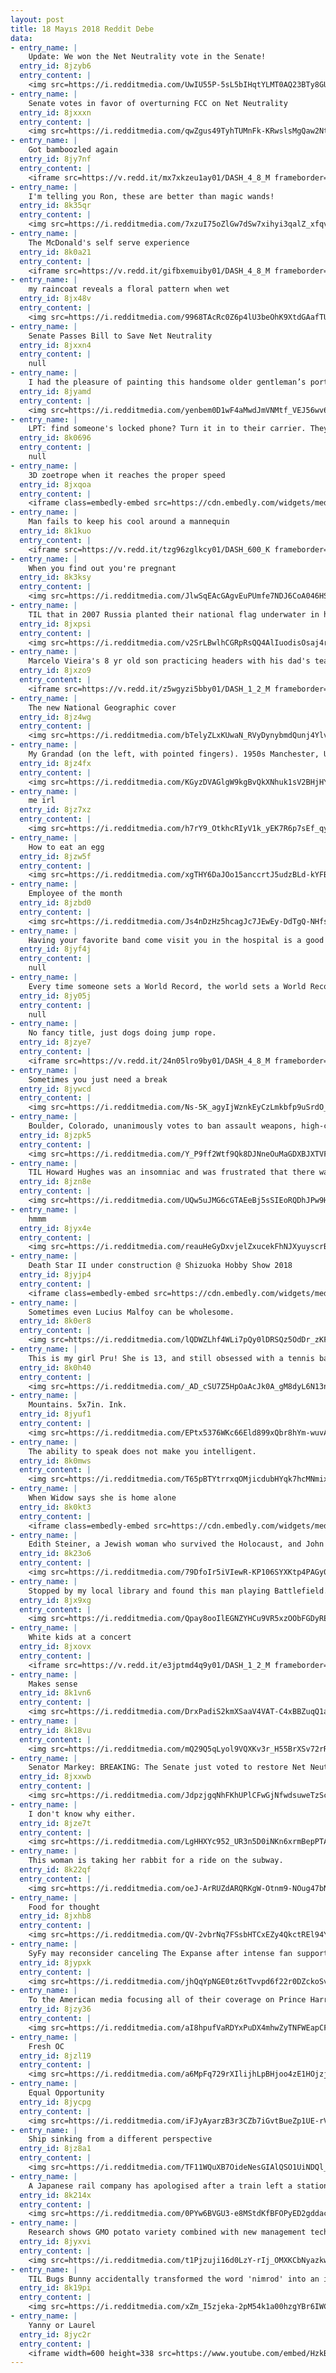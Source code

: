 ```yaml
---
layout: post
title: 18 Mayıs 2018 Reddit Debe
data:
- entry_name: |
    Update: We won the Net Neutrality vote in the Senate!
  entry_id: 8jzyb6
  entry_content: |
    <img src=https://i.redditmedia.com/UwIU55P-5sL5bIHqtYLMT0AQ23BTy8GUJMFfRk96w40.jpg?s=902c06629bef36e075be843de156c352 frameborder=0>
- entry_name: |
    Senate votes in favor of overturning FCC on Net Neutrality
  entry_id: 8jxxxn
  entry_content: |
    <img src=https://i.redditmedia.com/qwZgus49TyhTUMnFk-KRwslsMgQaw2NtHGPiUEUAvDc.jpg?s=5b876917058e47fd30b0601ddd610008 frameborder=0>
- entry_name: |
    Got bamboozled again
  entry_id: 8jy7nf
  entry_content: |
    <iframe src=https://v.redd.it/mx7xkzeu1ay01/DASH_4_8_M frameborder=0></iframe>
- entry_name: |
    I'm telling you Ron, these are better than magic wands!
  entry_id: 8k35qr
  entry_content: |
    <img src=https://i.redditmedia.com/7xzuI75oZlGw7dSw7xihyi3qalZ_xfqvAsqfumjhY0U.jpg?s=e6cf288b7d096e3b5ceceb96a8e0e546 frameborder=0>
- entry_name: |
    The McDonald's self serve experience
  entry_id: 8k0a21
  entry_content: |
    <iframe src=https://v.redd.it/gifbxemuiby01/DASH_4_8_M frameborder=0></iframe>
- entry_name: |
    my raincoat reveals a floral pattern when wet
  entry_id: 8jx48v
  entry_content: |
    <img src=https://i.redditmedia.com/9968TAcRc0Z6p4lU3beOhK9XtdGAafTUCnz7NaJl2Vc.jpg?s=ea36b2dc86b9d46c74a632396c35e128 frameborder=0>
- entry_name: |
    Senate Passes Bill to Save Net Neutrality
  entry_id: 8jxxn4
  entry_content: |
    null
- entry_name: |
    I had the pleasure of painting this handsome older gentleman’s portrait. This is Bruno!
  entry_id: 8jyamd
  entry_content: |
    <img src=https://i.redditmedia.com/yenbem0D1wF4aMwdJmVNMtf_VEJ56wv6vbKpkUQHIOo.jpg?s=bc69b56717f71a951be38cb5d9143ba7 frameborder=0>
- entry_name: |
    LPT: find someone's locked phone? Turn it in to their carrier. They will locate the owner by serial number. This LPT makes you a bro and returns the phone the fastest way to its owner who really just wants the photos. (Talking to you who found my phone in White Mountains, California last weekend)
  entry_id: 8k0696
  entry_content: |
    null
- entry_name: |
    3D zoetrope when it reaches the proper speed
  entry_id: 8jxqoa
  entry_content: |
    <iframe class=embedly-embed src=https://cdn.embedly.com/widgets/media.html?src=https%3A%2F%2Fgfycat.com%2Fifr%2FMeagerWindingAnhinga&url=https%3A%2F%2Fgfycat.com%2FMeagerWindingAnhinga&image=https%3A%2F%2Fthumbs.gfycat.com%2FMeagerWindingAnhinga-size_restricted.gif&key=522baf40bd3911e08d854040d3dc5c07&type=text%2Fhtml&schema=gfycat width=600 height=338 scrolling=no frameborder=0 allowfullscreen></iframe>
- entry_name: |
    Man fails to keep his cool around a mannequin
  entry_id: 8k1kuo
  entry_content: |
    <iframe src=https://v.redd.it/tzg96zglkcy01/DASH_600_K frameborder=0></iframe>
- entry_name: |
    When you find out you're pregnant
  entry_id: 8k3ksy
  entry_content: |
    <img src=https://i.redditmedia.com/JlwSqEAcGAgvEuPUmfe7NDJ6CoA046HSgZKRQ_1ymMA.jpg?s=70873c21a0cbe9a7d0afbfef50461e3e frameborder=0>
- entry_name: |
    TIL that in 2007 Russia planted their national flag underwater in hopes of securing the arctic's potential natural resources. “This isn’t the 15th century,” one foreign minister said. “You can’t go around the world and just plant flags and say, ‘We’re claiming this territory.’
  entry_id: 8jxpsi
  entry_content: |
    <img src=https://i.redditmedia.com/v2SrLBwlhCGRpRsQQ4AlIuodisOsaj4rysK1xEtGbUU.jpg?s=1724863a043de77f28245d30225adf70 frameborder=0>
- entry_name: |
    Marcelo Vieira's 8 yr old son practicing headers with his dad's team, Real Madrid
  entry_id: 8jxzo9
  entry_content: |
    <iframe src=https://v.redd.it/z5wgyzi5bby01/DASH_1_2_M frameborder=0></iframe>
- entry_name: |
    The new National Geographic cover
  entry_id: 8jz4wg
  entry_content: |
    <img src=https://i.redditmedia.com/bTelyZLxKUwaN_RVyDynybmdQunj4YlvDzFW1x6ed48.jpg?s=15609919e810cd92ae0ab08fb5720e9b frameborder=0>
- entry_name: |
    My Grandad (on the left, with pointed fingers). 1950s Manchester, UK.
  entry_id: 8jz4fx
  entry_content: |
    <img src=https://i.redditmedia.com/KGyzDVAGlgW9kgBvQkXNhuk1sV2BHjHY-Fx0TCp9cy8.png?s=535f93c7102acba673d7544432a65b87 frameborder=0>
- entry_name: |
    me irl
  entry_id: 8jz7xz
  entry_content: |
    <img src=https://i.redditmedia.com/h7rY9_OtkhcRIyV1k_yEK7R6p7sEf_qyM8bcqM-2t4Y.png?s=8a38ff88bc5643d644c2d949ae3332b3 frameborder=0>
- entry_name: |
    How to eat an egg
  entry_id: 8jzw5f
  entry_content: |
    <img src=https://i.redditmedia.com/xgTHY6DaJOo15anccrtJ5udzBLd-kYFBTJaG9RLvx_Q.jpg?s=0f29dd6999f9b928fc34398b5256418e frameborder=0>
- entry_name: |
    Employee of the month
  entry_id: 8jzbd0
  entry_content: |
    <img src=https://i.redditmedia.com/Js4nDzHz5hcagJc7JEwEy-DdTgQ-NHfsepKQYcZPvQg.jpg?s=4deffebd46078b333acf886636222be5 frameborder=0>
- entry_name: |
    Having your favorite band come visit you in the hospital is a good sign that you're fucked.
  entry_id: 8jyf4j
  entry_content: |
    null
- entry_name: |
    Every time someone sets a World Record, the world sets a World Record for number of World Records recorded.
  entry_id: 8jy05j
  entry_content: |
    null
- entry_name: |
    No fancy title, just dogs doing jump rope.
  entry_id: 8jzye7
  entry_content: |
    <iframe src=https://v.redd.it/24n05lro9by01/DASH_4_8_M frameborder=0></iframe>
- entry_name: |
    Sometimes you just need a break
  entry_id: 8jywcd
  entry_content: |
    <img src=https://i.redditmedia.com/Ns-5K_agyIjWznkEyCzLmkbfp9uSrdO_lFjrQ20E13c.jpg?s=f24c76d241a143a7a6470c0c328aa0d0 frameborder=0>
- entry_name: |
    Boulder, Colorado, unanimously votes to ban assault weapons, high-capacity magazines
  entry_id: 8jzpk5
  entry_content: |
    <img src=https://i.redditmedia.com/Y_P9ff2Wtf9Qk8DJNneOuMaGDXBJXTVFVQLHV_dQ-Lg.jpg?s=5088f7c625bdf59fbe424625c6299a95 frameborder=0>
- entry_name: |
    TIL Howard Hughes was an insomniac and was frustrated that there was nothing good on TV late at night, so he bought a TV station and had it play his favorite movies 24/7.
  entry_id: 8jzn8e
  entry_content: |
    <img src=https://i.redditmedia.com/UQw5uJMG6cGTAEeBj5sSIEoRQDhJPw9Hz7fwofBDe98.jpg?s=faaa685459c86981334c966016b6f3b3 frameborder=0>
- entry_name: |
    hmmm
  entry_id: 8jyx4e
  entry_content: |
    <img src=https://i.redditmedia.com/reauHeGyDxvjelZxucekFhNJXyuyscrB_FIQNuBKYhI.jpg?s=92107a1b9d3fe429d1885d4842e2e2cb frameborder=0>
- entry_name: |
    Death Star II under construction @ Shizuoka Hobby Show 2018
  entry_id: 8jyjp4
  entry_content: |
    <iframe class=embedly-embed src=https://cdn.embedly.com/widgets/media.html?src=https%3A%2F%2Fgfycat.com%2Fifr%2FDenseZigzagAchillestang&url=https%3A%2F%2Fgfycat.com%2FDenseZigzagAchillestang&image=https%3A%2F%2Fthumbs.gfycat.com%2FDenseZigzagAchillestang-size_restricted.gif&key=2aa3c4d5f3de4f5b9120b660ad850dc9&type=text%2Fhtml&schema=gfycat width=600 height=1067 scrolling=no frameborder=0 allowfullscreen></iframe>
- entry_name: |
    Sometimes even Lucius Malfoy can be wholesome.
  entry_id: 8k0er8
  entry_content: |
    <img src=https://i.redditmedia.com/lQDWZLhf4WLi7pQy0lDRSQz5OdDr_zKFunqjKjKT2XQ.jpg?s=5279a8ab5847c307f95ba5600786890f frameborder=0>
- entry_name: |
    This is my girl Pru! She is 13, and still obsessed with a tennis ball.
  entry_id: 8k0h40
  entry_content: |
    <img src=https://i.redditmedia.com/_AD_cSU7Z5HpOaAcJk0A_gM8dyL6N13nj5dPzWy_ZK8.jpg?s=02b2ebd4d36d4059ea715a1cacfa4567 frameborder=0>
- entry_name: |
    Mountains. 5x7in. Ink.
  entry_id: 8jyuf1
  entry_content: |
    <img src=https://i.redditmedia.com/EPtx5376WKc66Eld899xQbr8hYm-wuvAhfTooZH2gzI.jpg?s=149959497c6fe0854697e2a7d1517993 frameborder=0>
- entry_name: |
    The ability to speak does not make you intelligent.
  entry_id: 8k0mws
  entry_content: |
    <img src=https://i.redditmedia.com/T65pBTYtrrxqOMjicdubHYqk7hcMNmixJocnoz5ft_g.jpg?s=761727ae95d70cfe1fb16403dc5d3cb0 frameborder=0>
- entry_name: |
    When Widow says she is home alone
  entry_id: 8k0kt3
  entry_content: |
    <iframe class=embedly-embed src=https://cdn.embedly.com/widgets/media.html?src=https%3A%2F%2Fgfycat.com%2Fifr%2FNextEnlightenedCockerspaniel&url=https%3A%2F%2Fgfycat.com%2FNextEnlightenedCockerspaniel&image=https%3A%2F%2Fthumbs.gfycat.com%2FNextEnlightenedCockerspaniel-size_restricted.gif&key=522baf40bd3911e08d854040d3dc5c07&type=text%2Fhtml&schema=gfycat width=600 height=338 scrolling=no frameborder=0 allowfullscreen></iframe>
- entry_name: |
    Edith Steiner, a Jewish woman who survived the Holocaust, and John Mackay, the Scottish Soldier that saved her. They were married July 17th, 1946, and will be celebrating their 72nd wedding anniversary this year!
  entry_id: 8k23o6
  entry_content: |
    <img src=https://i.redditmedia.com/79DfoIr5iVIewR-KP106SYXKtp4PAGy0pzxq2pGQ-VI.jpg?s=be1c21bb271ff6fd45ec4411b08a587b frameborder=0>
- entry_name: |
    Stopped by my local library and found this man playing Battlefield.
  entry_id: 8jx9xg
  entry_content: |
    <img src=https://i.redditmedia.com/Qpay8ooIlEGNZYHCu9VR5xzOObFGDyREXkEDbMpJkJE.jpg?s=dabba1999d3fecb51b652c9f9d769e46 frameborder=0>
- entry_name: |
    White kids at a concert
  entry_id: 8jxovx
  entry_content: |
    <iframe src=https://v.redd.it/e3jptmd4q9y01/DASH_1_2_M frameborder=0></iframe>
- entry_name: |
    Makes sense
  entry_id: 8k1vn6
  entry_content: |
    <img src=https://i.redditmedia.com/DrxPadiS2kmXSaaV4VAT-C4xBBZuqQ1aSudxRLV7_-8.jpg?s=0917fa6d5abc4f07d58b388f70679092 frameborder=0>
- entry_name: |
  entry_id: 8k18vu
  entry_content: |
    <img src=https://i.redditmedia.com/mQ29Q5qLyol9VQXKv3r_H55BrXSv72rRojBAA0yaVR4.jpg?s=3bf2a2ea9a80d8b61f0122c8b783ce70 frameborder=0>
- entry_name: |
    Senator Markey: BREAKING: The Senate just voted to restore Net Neutrality! We won. To all of those who kept fighting and didn’t get discouraged: you did this. You raised your voices and we heard you. Thank you. Now the fight continues. On to the House!
  entry_id: 8jxxwb
  entry_content: |
    <img src=https://i.redditmedia.com/JdpzjgqNhFKhUPlCFwGjNfwdsuweTzScarBKAP9QWKk.jpg?s=6d0241106811e3125b0b2559290e00b0 frameborder=0>
- entry_name: |
    I don't know why either.
  entry_id: 8jze7t
  entry_content: |
    <img src=https://i.redditmedia.com/LgHHXYc952_UR3n5D0iNKn6xrmBepPTAayh6jxKJeVs.jpg?s=8824d55f21f1a310cb2f7e00e04a28dd frameborder=0>
- entry_name: |
    This woman is taking her rabbit for a ride on the subway.
  entry_id: 8k22qf
  entry_content: |
    <img src=https://i.redditmedia.com/oeJ-ArRUZdARQRKgW-Otnm9-NOug47bNL0EysgpyWqg.jpg?s=32a887a0a006f55e977dccf8b53722f8 frameborder=0>
- entry_name: |
    Food for thought
  entry_id: 8jxhb8
  entry_content: |
    <img src=https://i.redditmedia.com/QV-2vbrNq7FSsbHTCxEZy4QkctREl94YI894ywLVSpo.jpg?s=1aa6ac3f25eb079957844f96574e837c frameborder=0>
- entry_name: |
    SyFy may reconsider canceling The Expanse after intense fan support - if we can boost ratings starting TONIGHT, we may have a chance! Here's how to help.
  entry_id: 8jypxk
  entry_content: |
    <img src=https://i.redditmedia.com/jhQqYpNGE0tz6tTvvpd6f22r0DZckoSvh10j8v8xhfI.jpg?s=09a1e29b265f05f1d397026ae5af2bfc frameborder=0>
- entry_name: |
    To the American media focusing all of their coverage on Prince Harry and Meghan Markle's wedding
  entry_id: 8jzy36
  entry_content: |
    <img src=https://i.redditmedia.com/aI8hpufVaRDYxPuDX4mhwZyTNFWEapCFhtZIjsYNL30.jpg?s=31e7d83538bffbe11c04fb8975630b9f frameborder=0>
- entry_name: |
    Fresh OC
  entry_id: 8jzl19
  entry_content: |
    <img src=https://i.redditmedia.com/a6MpFq729rXIlijhLpBHjoo4zE1HOjzjyyW-pURhh50.jpg?s=d18d6d69f63f85e0eb41ff9a9e593d6f frameborder=0>
- entry_name: |
    Equal Opportunity
  entry_id: 8jycpg
  entry_content: |
    <img src=https://i.redditmedia.com/iFJyAyarzB3r3CZb7iGvtBueZp1UE-rVPFwtPVEufo4.jpg?s=359c58d008d046cb29f0dbe707176294 frameborder=0>
- entry_name: |
    Ship sinking from a different perspective
  entry_id: 8jz8a1
  entry_content: |
    <img src=https://i.redditmedia.com/TF11WQuXB7OideNesGIAlQSO1UiNDQl_iVK_CsBe6zs.jpg?s=c6703d6e31e1048ec08f7e32770cd7e7 frameborder=0>
- entry_name: |
    A Japanese rail company has apologised after a train left a station 25 seconds early, the second such case in months.
  entry_id: 8k214x
  entry_content: |
    <img src=https://i.redditmedia.com/0PYw6BVGU3-e8MStdKfBFOPyED2gddac5-j5aAgdjF0.jpg?s=0e6039568f6ec717ea054bb0e40909dd frameborder=0>
- entry_name: |
    Research shows GMO potato variety combined with new management techniques can cut fungicide use by up to 90%
  entry_id: 8jyxvi
  entry_content: |
    <img src=https://i.redditmedia.com/t1Pjzuji16d0LzY-rIj_OMXKCbNyazkwP2gCcXB4t0w.jpg?s=11cd7e1ee1ead262355867544834849e frameborder=0>
- entry_name: |
    TIL Bugs Bunny accidentally transformed the word 'nimrod' into an insult because the audience failed to get a joke where he sarcastically compared Elmer Fudd to the Biblical figure Nimrod, a mighty hunter
  entry_id: 8k19pi
  entry_content: |
    <img src=https://i.redditmedia.com/xZm_I5zjeka-2pM54k1a00hzgYBr6IWCC78mPyomUn0.jpg?s=7dbb80148980043dde54becef8a5fe75 frameborder=0>
- entry_name: |
    Yanny or Laurel
  entry_id: 8jyc2r
  entry_content: |
    <iframe width=600 height=338 src=https://www.youtube.com/embed/HzkBKhkjg5E?feature=oembed&enablejsapi=1 frameborder=0 allow=autoplay; encrypted-media allowfullscreen></iframe>
---
```

